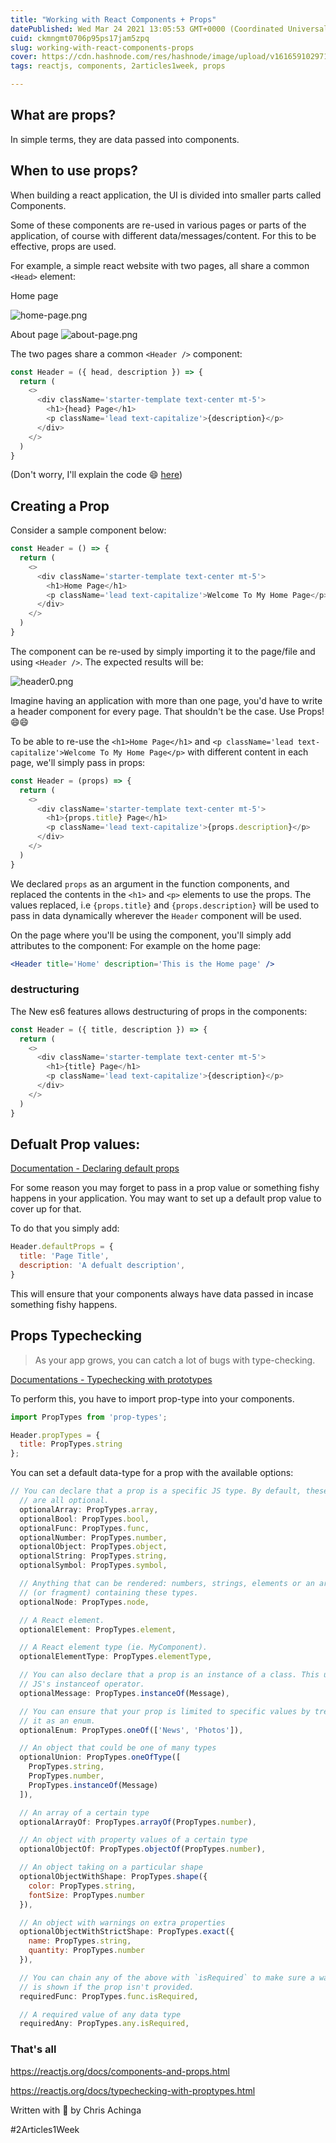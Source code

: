 ```yaml
---
title: "Working with React Components + Props"
datePublished: Wed Mar 24 2021 13:05:53 GMT+0000 (Coordinated Universal Time)
cuid: ckmngmt0706p95ps17jam5zpq
slug: working-with-react-components-props
cover: https://cdn.hashnode.com/res/hashnode/image/upload/v1616591029717/OICopNVRt.png
tags: reactjs, components, 2articles1week, props

---
```


## What are props?

In simple terms, they are data passed into components.

## When to use props?

When building a react application, the UI is divided into smaller parts called Components.

Some of these components are re-used in various pages or parts of the application, of course with different data/messages/content. For this to be effective, props are used.

For example, a simple react website with two pages, all share a common `<Head>` element:

Home page

![home-page.png](https://cdn.hashnode.com/res/hashnode/image/upload/v1616589188385/rsv7s6Apu.png)

About page
![about-page.png](https://cdn.hashnode.com/res/hashnode/image/upload/v1616589198668/Ezttt6uY_.png)

The two pages share a common `<Header />` component:

```js
const Header = ({ head, description }) => {
  return (
    <>
      <div className='starter-template text-center mt-5'>
        <h1>{head} Page</h1>
        <p className='lead text-capitalize'>{description}</p>
      </div>
    </>
  )
}
```

(Don't worry, I'll explain the code 😄 [here](#destructuring))

## Creating a Prop

Consider a sample component below:

```js
const Header = () => {
  return (
    <>
      <div className='starter-template text-center mt-5'>
        <h1>Home Page</h1>
        <p className='lead text-capitalize'>Welcome To My Home Page</p>
      </div>
    </>
  )
}
```

The component can be re-used by simply importing it to the page/file and using `<Header />`. The expected results will be:

![header0.png](https://cdn.hashnode.com/res/hashnode/image/upload/v1616589379857/0VcYE3IWQ.png)

Imagine having an application with more than one page, you'd have to write a header component for every page. That shouldn't be the case. Use Props! 😄😄

To be able to re-use the `<h1>Home Page</h1>` and `<p className='lead text-capitalize'>Welcome To My Home Page</p>` with different content in each page, we'll simply pass in props:

```js
const Header = (props) => {
  return (
    <>
      <div className='starter-template text-center mt-5'>
        <h1>{props.title} Page</h1>
        <p className='lead text-capitalize'>{props.description}</p>
      </div>
    </>
  )
}
```

We declared `props` as an argument in the function components, and replaced the contents in the `<h1>` and `<p>` elements to use the props. The values replaced, i.e `{props.title}` and `{props.description}` will be used to pass in data dynamically wherever the `Header` component will be used.

On the page where you'll be using the component, you'll simply add attributes to the component:
For example on the home page:

```jsx
<Header title='Home' description='This is the Home page' />
```

### destructuring

The New es6 features allows destructuring of props in the components:

```js
const Header = ({ title, description }) => {
  return (
    <>
      <div className='starter-template text-center mt-5'>
        <h1>{title} Page</h1>
        <p className='lead text-capitalize'>{description}</p>
      </div>
    </>
  )
}
```

## Defualt Prop values:

[Documentation - Declaring default props](https://reactjs.org/docs/react-without-es6.html#declaring-default-props)

For some reason you may forget to pass in a prop value or something fishy happens in your application. You may want to set up a default prop value to cover up for that.

To do that you simply add:

```js
Header.defaultProps = {
  title: 'Page Title',
  description: 'A defualt description',
}
```

This will ensure that your components always have data passed in incase something fishy happens.

## Props Typechecking

> As your app grows, you can catch a lot of bugs with type-checking.

[Documentations - Typechecking with prototypes](https://reactjs.org/docs/typechecking-with-proptypes.html)

To perform this, you have to import prop-type into your components.

```js
import PropTypes from 'prop-types';
```

```js
Header.propTypes = {
  title: PropTypes.string
};
```

You can set a default data-type for a prop with the available options:

```js
// You can declare that a prop is a specific JS type. By default, these
  // are all optional.
  optionalArray: PropTypes.array,
  optionalBool: PropTypes.bool,
  optionalFunc: PropTypes.func,
  optionalNumber: PropTypes.number,
  optionalObject: PropTypes.object,
  optionalString: PropTypes.string,
  optionalSymbol: PropTypes.symbol,

  // Anything that can be rendered: numbers, strings, elements or an array
  // (or fragment) containing these types.
  optionalNode: PropTypes.node,

  // A React element.
  optionalElement: PropTypes.element,

  // A React element type (ie. MyComponent).
  optionalElementType: PropTypes.elementType,

  // You can also declare that a prop is an instance of a class. This uses
  // JS's instanceof operator.
  optionalMessage: PropTypes.instanceOf(Message),

  // You can ensure that your prop is limited to specific values by treating
  // it as an enum.
  optionalEnum: PropTypes.oneOf(['News', 'Photos']),

  // An object that could be one of many types
  optionalUnion: PropTypes.oneOfType([
    PropTypes.string,
    PropTypes.number,
    PropTypes.instanceOf(Message)
  ]),

  // An array of a certain type
  optionalArrayOf: PropTypes.arrayOf(PropTypes.number),

  // An object with property values of a certain type
  optionalObjectOf: PropTypes.objectOf(PropTypes.number),

  // An object taking on a particular shape
  optionalObjectWithShape: PropTypes.shape({
    color: PropTypes.string,
    fontSize: PropTypes.number
  }),

  // An object with warnings on extra properties
  optionalObjectWithStrictShape: PropTypes.exact({
    name: PropTypes.string,
    quantity: PropTypes.number
  }),   

  // You can chain any of the above with `isRequired` to make sure a warning
  // is shown if the prop isn't provided.
  requiredFunc: PropTypes.func.isRequired,

  // A required value of any data type
  requiredAny: PropTypes.any.isRequired,
  ```

### That's all

https://reactjs.org/docs/components-and-props.html

https://reactjs.org/docs/typechecking-with-proptypes.html

Written with 💜 by Chris Achinga

#2Articles1Week

